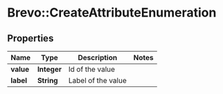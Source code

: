 # Brevo::CreateAttributeEnumeration

## Properties
Name | Type | Description | Notes
------------ | ------------- | ------------- | -------------
**value** | **Integer** | Id of the value | 
**label** | **String** | Label of the value | 


